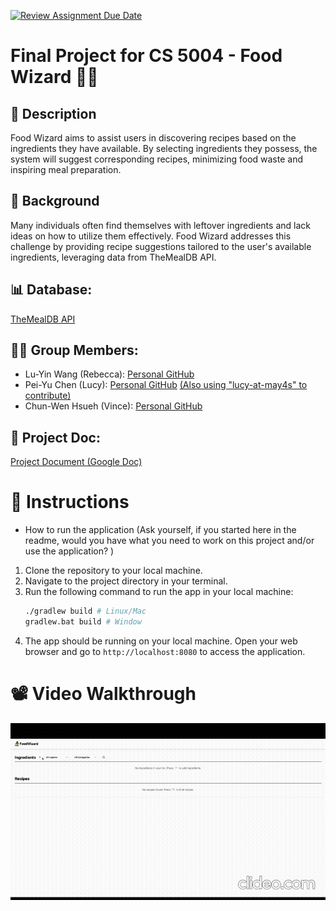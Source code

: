 [![Review Assignment Due Date](https://classroom.github.com/assets/deadline-readme-button-22041afd0340ce965d47ae6ef1cefeee28c7c493a6346c4f15d667ab976d596c.svg)](https://classroom.github.com/a/IE0ITl4j)
# Final Project for CS 5004 - Food Wizard 🧙‍♂️

## 📖 Description
Food Wizard aims to assist users in discovering recipes based on the ingredients they have available. By selecting ingredients they possess, the system will suggest corresponding recipes, minimizing food waste and inspiring meal preparation.

## 📖 Background
Many individuals often find themselves with leftover ingredients and lack ideas on how to utilize them effectively. Food Wizard addresses this challenge by providing recipe suggestions tailored to the user's available ingredients, leveraging data from TheMealDB API.

## 📊 Database:
[TheMealDB API](https://www.themealdb.com/api.php)

## 👱🏼 Group Members:
- Lu-Yin Wang (Rebecca): [Personal GitHub](https://github.com/rebwang)
- Pei-Yu Chen (Lucy): [Personal GitHub](https://github.com/lucyyyychen) [(Also using "lucy-at-may4s" to contribute)](https://github.com/lucy-at-may4s)
- Chun-Wen Hsueh (Vince): [Personal GitHub](https://github.com/ChunWenHsueh)

## 📃 Project Doc:
[Project Document (Google Doc)](https://docs.google.com/document/d/1VaDUGM-LZnDLe40iMbah4sar-XQG5n3iLFPSMUdu374/edit?usp=sharing)

# 🧰 Instructions
- How to run the application (Ask yourself, if you started here in the readme, would you have what you need to work on this project and/or use the application?
  )

1. Clone the repository to your local machine.
2. Navigate to the project directory in your terminal.
3. Run the following command to run the app in your local machine:
    ```bash
    ./gradlew build # Linux/Mac
    gradlew.bat build # Window
    ```
4. The app should be running on your local machine. Open your web browser and go to `http://localhost:8080` to access the application.

# 📽️ Video Walkthrough
<img src='img/foodwizard.gif' title='Video Walkthrough' width='' alt='Video Walkthrough' />